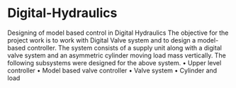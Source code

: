 # Digital-Hydraulics
Designing of model based control in Digital Hydraulics
The objective for the project work is to work with Digital Valve system and to design a model-based controller. The system consists of a supply unit along with a digital valve system and an asymmetric cylinder moving load mass vertically. The following subsystems were designed for the above system.
• Upper level controller
• Model based valve controller
• Valve system
• Cylinder and load
